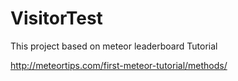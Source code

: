 # VisitorTest
This project based on meteor leaderboard Tutorial 

http://meteortips.com/first-meteor-tutorial/methods/


